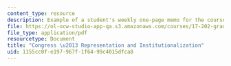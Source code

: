 ```yaml
---
content_type: resource
description: Example of a student's weekly one-page memo for the course.
file: https://ol-ocw-studio-app-qa.s3.amazonaws.com/courses/17-202-graduate-seminar-in-american-politics-ii-spring-2010/1155cc0fe197967f1f6499c4015dfca8_MIT17_202S10_Congress_I.pdf
file_type: application/pdf
resourcetype: Document
title: "Congress \u2013 Representation and Institutionalization"
uid: 1155cc0f-e197-967f-1f64-99c4015dfca8
---
```

